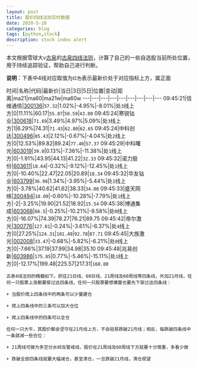 ```yaml
---
layout: post
title: 股价四线法则实时数据
date: 2020-5-10
categories: blog
tags: [python,stock]
description: stock index alert
---
```



本文根据雪球大v[古泉](https://xueqiu.com/u/7148646888)的[古泉四线法则](https://xueqiu.com/7148646888/130498192)，计算了自己的一些自选股当前所处位置，用于持续追踪验证，帮助自己进行判断。

**说明**：下表中4线对应取值为`红色`表示最新价处于对应指标上方，属正面

时间|名称|代码|最新价|当日|3日|5日|位置|变动|距离|ma21|ma60|ma21w|ma60w
---|---|---|---|---|---|---|---|---
09:45:21|信维通信|[300136](https://xueqiu.com/S/SZ300136)|`57.32`|1.02%|-4.95%|-8.01%|处`3`线上方|0|11.11%|60.17|`55.87`|`50.59`|`43.00`
09:45:24|寒锐钴业|[300618](https://xueqiu.com/S/SZ300618)|`71.69`|3.49%|4.97%|5.09%|处`3`线上方|1|6.29%|74.31|`71.43`|`62.80`|`62.65`
09:45:24|中科创达|[300496](https://xueqiu.com/S/SZ300496)|`85.43`|2.12%|-0.67%|-4.04%|处`2`线上方|0|12.53%|89.82|89.24|`77.40`|`57.37`
09:45:29|中科曙光|[603019](https://xueqiu.com/S/SH603019)|`39.0`|0.13%|-7.36%|-11.38%|处`1`线上方|0|-1.91%|43.95|44.13|41.22|`32.33`
09:45:32|诺力股份|[603611](https://xueqiu.com/S/SH603611)|`18.64`|-0.32%|-9.12%|-12.45%|处`1`线上方|0|-10.40%|22.47|22.05|20.89|`18.34`
09:45:32|华友钴业|[603799](https://xueqiu.com/S/SH603799)|`36.98`|1.34%|-3.95%|-5.44%|处`1`线上方|0|-3.78%|40.62|41.62|38.33|`34.08`
09:45:33|盛天网络|[300494](https://xueqiu.com/S/SZ300494)|`18.09`|-0.60%|-10.28%|-7.79%|处`1`线上方|-2|-3.25%|19.90|21.52|18.92|`15.54`
09:45:38|博通集成|[603068](https://xueqiu.com/S/SH603068)|`66.5`|-0.25%|-10.21%|-9.58%|处`0`线上方|0|-16.07%|74.39|78.27|76.21|89.75
09:45:42|帝尔激光|[300776](https://xueqiu.com/S/SZ300776)|`127.01`|-0.24%|-3.61%|-6.37%|处`4`线上方|0|27.25%|`124.31`|`101.49`|`92.78`|`87.71`
09:45:45|大族激光|[002008](https://xueqiu.com/S/SZ002008)|`33.47`|-0.68%|-5.82%|-6.21%|处`0`线上方|0|-7.66%|37.19|37.99|34.98|35.10
09:45:48|兆易创新|[603986](https://xueqiu.com/S/SH603986)|`175.85`|0.77%|-5.46%|-15.11%|处`1`线上方|0|-12.17%|199.48|225.57|217.31|`168.80`

```
古泉4线法则的精髓如下。抓住21日线、60日线、21周线及60周线等四条线，外加21月线，任何一只股票上涨都要穿过这四条线，任何一只股票要想爆雷也要先下穿过这四条线：

+ 当股价爬上四条线中的两条可以少量建仓

+ 爬上四条线中的三条可以加大仓位

+ 爬上四条线中的四条可以全仓

任何一只大牛，其股价都会坚守在21月线上方，不会轻易跌破21月线；相反，每跌破四条线中一条就减一些仓位：

+ 21周线可做为多空分水岭及警戒线，股价在21周线及60周线下方就要十分慎重，多看少做

+ 跌破全部四条线就要大幅减仓，甚至清仓，一旦跌破21月线，清仓观望
```